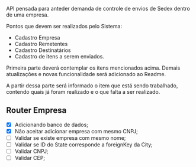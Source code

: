 API pensada para anteder demanda de controle de envios de Sedex dentro de uma empresa.

Pontos que devem ser realizados pelo Sistema:

- Cadastro Empresa
- Cadastro Remetentes
- Cadastro Destinatários
- Cadastro de itens a serem enviados.

Primeira parte deverá contemplar os itens mencionados acima. Demais atualizações e novas funcionalidade será adicionado ao Readme.

A partir dessa parte será informado o item que está sendo trabalhado, contendo quais já foram realizado e o que falta a ser realizado.

## Router Empresa

- [x]  Adicionando banco de dados;
- [x]  Não aceitar adicionar empresa com mesmo CNPJ;
- [ ]  Validar se existe empresa com mesmo nome;
- [ ]  Validar se ID do State corresponde a foreignKey da City;
- [ ]  Validar CNPJ;
- [ ]  Validar CEP;
